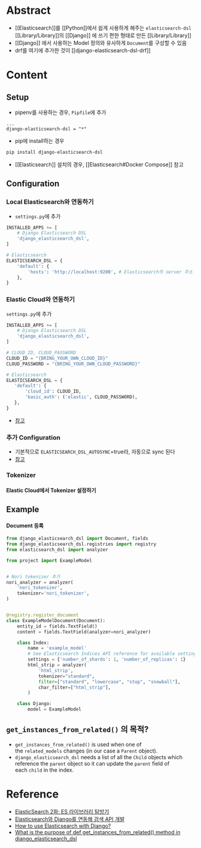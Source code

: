 # Abstract
- [[Elasticsearch]]를 [[Python]]에서 쉽게 사용하게 해주는 `elasticsearch-dsl` [[Library/Library]]의 [[Django]] 에 쓰기 편한 형태로 만든 [[Library/Library]]
- [[Django]] 에서 사용하는 Model 정의와 유사하게 `Document`를 구성할 수 있음
- drf를 여기에 추가한 것이 [[django-elasticsearch-dsl-drf]]
# Content
## Setup
- pipenv를 사용하는 경우, `Pipfile`에 추가
```
...
django-elasticsearch-dsl = "*"
```
- pip에 install하는 경우
```bash
pip install django-elasticsearch-dsl
```
- [[Elasticsearch]] 설치의 경우, [[Elasticsearch#Docker Compose]] 참고
## Configuration
### Local Elasticsearch와 연동하기
- `settings.py`에 추가
```python
INSTALLED_APPS += [
    # Django Elasticsearch DSL
    'django_elasticsearch_dsl',
]

# Elasticsearch
ELASTICSEARCH_DSL = {
    'default': {
        'hosts': 'http://localhost:9200', # Elasticsearch의 server 주소
    },
}
```
### Elastic Cloud와 연동하기
`settings.py`에 추가
```python
INSTALLED_APPS += [
    # Django Elasticsearch DSL
    'django_elasticsearch_dsl',
]

# CLOUD_ID, CLOUD_PASSWORD
CLOUD_ID = "{BRING_YOUR_OWN_CLOUD_ID}"
CLOUD_PASSWORD = "{BRING_YOUR_OWN_CLOUD_PASSWORD}"

# Elasticsearch
ELASTICSEARCH_DSL = {  
   'default': {   
	   'cloud_id': CLOUD_ID,  
	   'basic_auth': ('elastic', CLOUD_PASSWORD),  
   },  
}
```
- [참고](https://www.elastic.co/guide/en/elasticsearch/client/python-api/8.0/connecting.html#connect-ec)
### 추가 Configuration
- 기본적으로 `ELASTICSEARCH_DSL_AUTOSYNC`=true라, 자동으로 sync 된다
- [참고](https://django-elasticsearch-dsl.readthedocs.io/en/latest/settings.html)
### Tokenizer
#### Elastic Cloud에서 Tokenizer 설정하기

## Example
#### Document 등록
```python
from django_elasticsearch_dsl import Document, fields
from django_elasticsearch_dsl.registries import registry
from elasticsearch_dsl import analyzer

from project import ExampleModel


# Nori tokenizer 추가
nori_analyzer = analyzer(
    'nori_tokenizer',
    tokenizer='nori_tokenizer',
)


@registry.register_document
class ExampleModelDocument(Document):
    entity_id = fields.TextField()
    content = fields.TextField(analyzer=nori_analyzer)

    class Index:
        name = 'example_model'
        # See Elasticsearch Indices API reference for available settings
        settings = {'number_of_shards': 1, 'number_of_replicas': 1}
        html_strip = analyzer(
            'html_strip',
            tokenizer="standard",
            filter=["standard", "lowercase", "stop", "snowball"],
            char_filter=["html_strip"],
        )

    class Django:
        model = ExampleModel
```
## `get_instances_from_related()` 의 목적?
- `get_instances_from_related()` is used when one of the `related_models` changes (in our case a `Parent` object). 
- `django_elasticsearch_dsl` needs a list of all the `Child` objects which reference the `parent` object so it can update the `parent` field of each `child` in the index.

# Reference
- [ElasticSearch 2화: ES 라이브러리 탐방기](https://medium.com/elecle-bike/elasticsearch-2%ED%99%94-es-%EB%9D%BC%EC%9D%B4%EB%B8%8C%EB%9F%AC%EB%A6%AC-%ED%83%90%EB%B0%A9%EA%B8%B0-a23ebdff0290)
- [Elasticsearch와 Django를 연동해 검색 API 개발](https://livetodaykono.tistory.com/64)
- [How to use Elasticsearch with Django?](https://sunscrapers.com/blog/how-to-use-elasticsearch-with-django/)
- [What is the purpose of def get_instances_from_related() method in django_elasticsearch_dsl](https://stackoverflow.com/questions/75822692/what-is-the-purpose-of-def-get-instances-from-related-method-in-django-elastic)